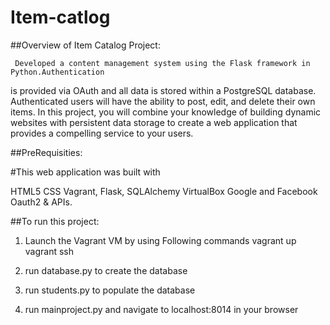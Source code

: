# Item-catlog
##Overview of Item Catalog Project:

     Developed a content management system using the Flask framework in Python.Authentication
  is provided via OAuth and all data is stored within a PostgreSQL database. Authenticated users
  will have the ability to post, edit, and delete their own items. In this project, you will 
  combine your knowledge of building dynamic websites with persistent data storage to create a web
  application that provides a compelling service to your users.


##PreRequisities:

#This web application was built with 

  HTML5 
  CSS
  Vagrant, Flask, SQLAlchemy
  VirtualBox
  Google and Facebook Oauth2 & APIs.

##To run this project:

1. Launch the Vagrant VM by using Following commands
   vagrant up
   vagrant ssh
    
2. run database.py to create the database


3. run students.py to populate the database


4. run mainproject.py and navigate to localhost:8014 in your browser

